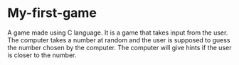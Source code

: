 # My-first-game
A game made using C language. 
It is a game that takes input from the user. 
The computer takes a number at random and the user is supposed 
to guess the number chosen by the computer.
The computer will give hints if the user is closer to the number. 
